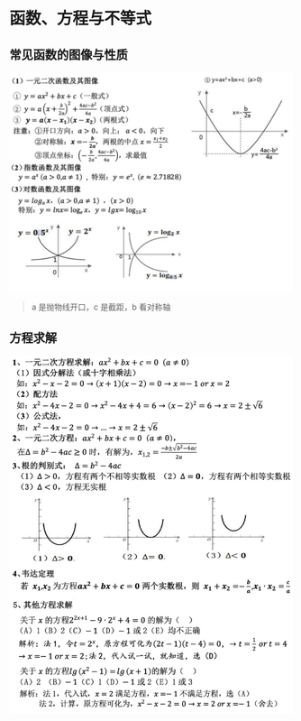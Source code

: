 # 函数、方程与不等式

## 常见函数的图像与性质

![常见函数与性质](images/常见函数与性质.jpg)

> a 是抛物线开口，c 是截距，b 看对称轴

## 方程求解

![方程求解](images/方程求解.jpg)

